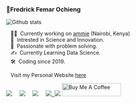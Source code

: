 

### 👷Fredrick Femar Ochieng 

![Github stats](https://github-readme-stats.vercel.app/api?username=fescii&theme=highcontrast&show_icons=true&count_private=true)




&nbsp;&nbsp;&nbsp;:technologist: &nbsp;Currently working on [ammie](https://aduki-inc.github.io/ammie) (Nairobi, Kenya) \
&nbsp;&nbsp;&nbsp;:seedling: &nbsp;Intrested in Science and Innovation.\
&nbsp;&nbsp;&nbsp;:heartbeat: &nbsp;Passionate with problem solving.\
&nbsp;&nbsp;&nbsp;:writing_hand: &nbsp;Currently Learning Data Science.\
&nbsp;&nbsp;&nbsp;:hammer_and_wrench: &nbsp;Coding since 2019.

&nbsp;&nbsp;&nbsp;Visit my Personal Website [here](https://www.femar.co.ke/)



<p>
  <a href="mailto:isfescii@gmail.com?subject=What's%20Your%20Query?"><img src="https://img.shields.io/badge/gmail-%23D14836.svg?&style=for-the-badge&logo=gmail&logoColor=white" /></a>&nbsp;&nbsp;&nbsp;&nbsp;
  <a href="https://www.facebook.com/iamfemar"><img src="https://img.shields.io/badge/facebook-%233B5998.svg?&style=for-the-badge&logo=facebook&logoColor=white" /></a>&nbsp;&nbsp;&nbsp;&nbsp;
  <a href="https://www.instagram.com/_f.e.m.a.r/"><img src="https://img.shields.io/badge/instagram-%23dc2743.svg?&style=for-the-badge&logo=instagram&logoColor=white" /></a>&nbsp;&nbsp;&nbsp;&nbsp;
  <a href="https://www.linkedin.com/in/femar/"><img src="https://img.shields.io/badge/linkedin-%230077B5.svg?&style=for-the-badge&logo=linkedin&logoColor=white" />&nbsp;
 <a href="https://twitter.com/femar_will"><img src="https://img.shields.io/badge/twitter-%231DA1F2.svg?&style=for-the-badge&logo=twitter&logoColor=white" /></a>
<a href="https://www.buymeacoffee.com/femar" target="_blank">
   <img src="https://cdn.buymeacoffee.com/buttons/default-red.png" alt="Buy Me A Coffee"height="35" width="160" loading="lazy">
  </a>
</p>
